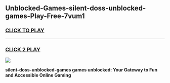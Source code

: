 
## Unblocked-Games-silent-doss-unblocked-games-Play-Free-7vum1
<h3>
<a href="https://premium76.site?title=silent-doss-unblocked-games&ref=15A">CLICK TO PLAY</a></h3>
<hr>

<h3>
<a href="https://premium76.site?title=silent-doss-unblocked-games&ref=15A">CLICK 2 PLAY</a>
  
</h3>

<a href="https://premium76.site?title=silent-doss-unblocked-games&ref=15A"><img src="https://clearcache.store/games.png"></a>


**silent-doss-unblocked-games games unblocked: Your Gateway to Fun and Accessible Online Gaming**
